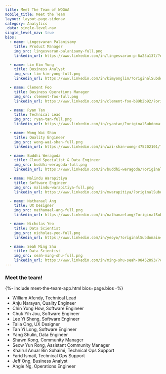 ```yaml
---
title: Meet The Team of WOGAA
mobile_title: Meet the Team
layout: layout-page-sidenav
category: Analytics
_data: single-level-nav
single_level_nav: true
bios:
  - name: Lingesvaran Palanisamy
    title: Product Manager
    img_src: lingesvaran-palanisamy-full.png
    linkedin_url: https://www.linkedin.com/in/lingesvaran-p-6a23a137/?originalSubdomain=sg

  - name: Lim Kim Yong
    title: Business Analyst
    img_src: lim-kim-yong-full.png
    linkedin_url: https://www.linkedin.com/in/kimyonglim/?originalSubdomain=sg

  - name: Clement Foo
    title: Business Operations Manager
    img_src: clement-foo-full.png
    linkedin_url: https://www.linkedin.com/in/clement-foo-b89b2b92/?originalSubdomain=sg

  - name: Ryan Tan
    title: Technical Lead
    img_src: ryan-tan-full.png
    linkedin_url: https://www.linkedin.com/in/ryantan/?originalSubdomain=sg

  - name: Wong Wai Shan
    title: Quality Engineer
    img_src: wong-wai-shan-full.png
    linkedin_url: https://www.linkedin.com/in/wai-shan-wong-475202101/?originalSubdomain=sg

  - name: Buddhi Weragoda
    title: Cloud Specialist & Data Engineer
    img_src: buddhi-weragoda-full.png
    linkedin_url: https://www.linkedin.com/in/buddhi-weragoda/?originalSubdomain=sg

  - name: Malindu Warapitiya
    title: Software Engineer
    img_src: malindu-warapitiya-full.png
    linkedin_url: https://www.linkedin.com/in/mwarapitiya/?originalSubdomain=sg

  - name: Nathanael Ang
    title: UX Designer
    img_src: nathanael-ang-full.png
    linkedin_url: https://www.linkedin.com/in/nathanaelang/?originalSubdomain=sg

  - name: Nicholas Yeo
    title: Data Scientist
    img_src: nicholas-yeo-full.png
    linkedin_url: https://www.linkedin.com/in/yeoyo/?originalSubdomain=sg

  - name: Seah Ming Shu
    title: Data Scientist
    img_src: seah-ming-shu-full.png
    linkedin_url: https://www.linkedin.com/in/ming-shu-seah-08452893/?originalSubdomain=sg
---
```


### Meet the team!
{%- include meet-the-team-app.html bios=page.bios -%}

- William Afendy, Technical Lead
- Anju Narayan, Quality Engineer
- Chin Yong How, Software Engineer
- Chuk Yih Jou, Software Engineer
- Lee Yi Sheng, Software Engineer
- Talia Ong, UX Designer
- Tan Yi Long, Software Engineer
- Yang Shulin, Data Engineer
- Shawn Kong, Community Manager
- Seow Yun Rong, Assistant Community Manager
- Khairul Anuar Bin Sohaimi, Technical Ops Support
- Farid Ismail, Technical Ops Support
- Jeff Ong, Business Analyst
- Angie Ng, Operations Engineer